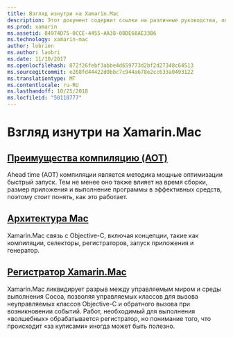 ```yaml
---
title: Взгляд изнутри на Xamarin.Mac
description: Этот документ содержит ссылки на различные руководства, описывающие внутренней работы Xamarin.Mac. Связанные документы обсудить опережает время компиляции, архитектура Xamarin.Mac и Xamarin.Mac регистратор.
ms.prod: xamarin
ms.assetid: 84974D75-0CCE-4455-AA38-00DE68AE33B6
ms.technology: xamarin-mac
author: lobrien
ms.author: laobri
ms.date: 11/10/2017
ms.openlocfilehash: 872f26febf3abbe4d659773d2bf2d27348c64513
ms.sourcegitcommit: e268fd44422d0bbc7c944a678e2cc633a0493122
ms.translationtype: MT
ms.contentlocale: ru-RU
ms.lasthandoff: 10/25/2018
ms.locfileid: "50118777"
---
```

# <a name="under-the-hood-in-xamarinmac"></a>Взгляд изнутри на Xamarin.Mac

## <a name="ahead-of-time-compilation-aotaotmd"></a>[Преимущества компиляцию (AOT)](aot.md)

Ahead time (AOT) компиляции является методика мощные оптимизации быстрый запуск. Тем не менее оно также влияет на время сборки, размер приложения и выполнение программы в эффективных средств, поэтому стоит понять, как это работает.

## <a name="mac-architecturearchitecturemd"></a>[Архитектура Mac](architecture.md)

Xamarin.Mac связь с Objective-C, включая концепции, такие как компиляции, селекторы, регистраторов, запуск приложения и генератор.

## <a name="xamarinmac-registrarregistrarmd"></a>[Регистратор Xamarin.Mac](registrar.md)

Xamarin.Mac ликвидирует разрыв между управляемым миром и среды выполнения Cocoa, позволяя управляемых классов для вызова неуправляемых классов Objective-C и обратного вызова при возникновении событий. Работ, необходимый для выполнения «волшебных» обрабатывается регистратор, но понимание того, что происходит «за кулисами» иногда может быть полезно.
